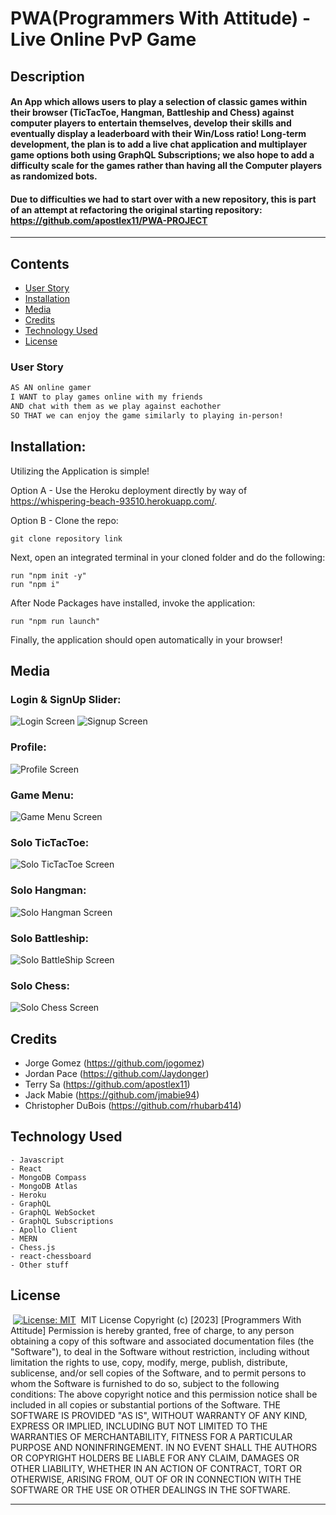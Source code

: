 # PWA(Programmers With Attitude) - Live Online PvP Game

## Description

#### An App which allows users to play a selection of classic games within their browser (TicTacToe, Hangman, Battleship and Chess) against computer players to entertain themselves, develop their skills and eventually display a leaderboard with their Win/Loss ratio! Long-term development, the plan is to add a live chat application and multiplayer game options both using GraphQL Subscriptions; we also hope to add a difficulty scale for the games rather than having all the Computer players as randomized bots. 

#### Due to difficulties we had to start over with a new repository, this is part of an attempt at refactoring the original starting repository: https://github.com/apostlex11/PWA-PROJECT

---

## Contents

- [User Story](#user-story)
- [Installation](#installation)
- [Media](#media)
- [Credits](#credits)
- [Technology Used](#technology-used)
- [License](#license)
  ​

### User Story

```md
AS AN online gamer
I WANT to play games online with my friends
AND chat with them as we play against eachother
SO THAT we can enjoy the game similarly to playing in-person!
```

## Installation:

Utilizing the Application is simple!

Option A - Use the Heroku deployment directly by way of https://whispering-beach-93510.herokuapp.com/.

Option B - Clone the repo:

    git clone repository link

Next, open an integrated terminal in your cloned folder and do the following:

    run "npm init -y"
    run "npm i"

After Node Packages have installed, invoke the application:

    run "npm run launch"

Finally, the application should open automatically in your browser!

## Media

### Login & SignUp Slider:

![Login Screen](/client/src/components/images/screenshots/login-screenshot.png)
![Signup Screen](/client/src/components/images/screenshots/signup-screenshot.png)

### Profile:

![Profile Screen](/client/src/components/images/screenshots/profile-screenshot.png)

### Game Menu:
![Game Menu Screen](/client/src/components/images/screenshots/gamemenu-screenshot.png)
​
### Solo TicTacToe:
![Solo TicTacToe Screen](/client/src/components/images/screenshots/tictactoe-screenshot.png)

### Solo Hangman:
![Solo Hangman Screen](/client/src/components/images/screenshots/hangman-screenshot.png)

### Solo Battleship:
![Solo BattleShip Screen](/client/src/components/images/screenshots/battleshipt-screenshot.png)

### Solo Chess:
![Solo Chess Screen](/client/src/components/images/screenshots/chess-screenshot.png)

## Credits

- Jorge Gomez (https://github.com/jogomez)
- Jordan Pace (https://github.com/Jaydonger)
- Terry Sa (https://github.com/apostlex11)
- Jack Mabie (https://github.com/jmabie94)
- Christopher DuBois (https://github.com/rhubarb414)
  ​

## Technology Used

    - Javascript
    - React
    - MongoDB Compass
    - MongoDB Atlas
    - Heroku
    - GraphQL
    - GraphQL WebSocket
    - GraphQL Subscriptions
    - Apollo Client
    - MERN
    - Chess.js
    - react-chessboard
    - Other stuff

## License

​
[![License: MIT](https://img.shields.io/badge/License-MIT-yellow.svg)](https://opensource.org/licenses/MIT)
​
MIT License
Copyright (c) [2023] [Programmers With Attitude]
Permission is hereby granted, free of charge, to any person obtaining a copy
of this software and associated documentation files (the "Software"), to deal
in the Software without restriction, including without limitation the rights
to use, copy, modify, merge, publish, distribute, sublicense, and/or sell
copies of the Software, and to permit persons to whom the Software is
furnished to do so, subject to the following conditions:
The above copyright notice and this permission notice shall be included in all
copies or substantial portions of the Software.
THE SOFTWARE IS PROVIDED "AS IS", WITHOUT WARRANTY OF ANY KIND, EXPRESS OR
IMPLIED, INCLUDING BUT NOT LIMITED TO THE WARRANTIES OF MERCHANTABILITY,
FITNESS FOR A PARTICULAR PURPOSE AND NONINFRINGEMENT. IN NO EVENT SHALL THE
AUTHORS OR COPYRIGHT HOLDERS BE LIABLE FOR ANY CLAIM, DAMAGES OR OTHER
LIABILITY, WHETHER IN AN ACTION OF CONTRACT, TORT OR OTHERWISE, ARISING FROM,
OUT OF OR IN CONNECTION WITH THE SOFTWARE OR THE USE OR OTHER DEALINGS IN THE
SOFTWARE.
​

---
